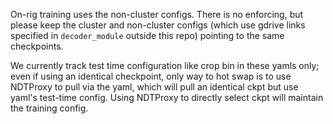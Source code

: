 On-rig training uses the non-cluster configs. There is no enforcing, but please keep the cluster and non-cluster configs (which use gdrive links specified in `decoder_module` outside this repo) pointing to the same checkpoints.

We currently track test time configuration like crop bin in these yamls only; even if using an identical checkpoint, only way to hot swap is to use NDTProxy to pull via the yaml, which will pull an identical ckpt but use yaml's test-time config. Using NDTProxy to directly select ckpt will maintain the training config.